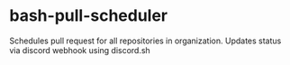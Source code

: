 # bash-pull-scheduler
Schedules pull request for all repositories in organization. Updates status via discord webhook using discord.sh
